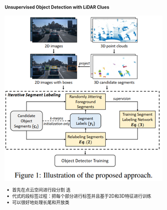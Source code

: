 #### Unsupervised Object Detection with LiDAR Clues
![](figure/clue.png)
+ 首先在点云空间进行段分割
迭
+ 代式的段标签过程：把每个部分进行标签并且基于2D和3D特征进行训练
+ 可以很好地处理长尾和开放类

